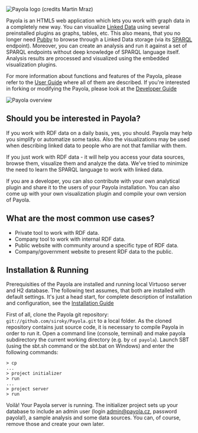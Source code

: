 <a name="top"></a>

![Payola logo (credits Martin Mraz)](https://raw.github.com/siroky/Payola/develop/docs/img/logo_medium.png)

Payola is an HTML5 web application which lets you work with graph data in a completely new way. You can visualize [Linked Data](http://linkeddata.org/) using several preinstalled plugins as graphs, tables, etc. This also means, that you no longer need [Pubby](http://www4.wiwiss.fu-berlin.de/pubby/) to browse through a Linked Data storage (via its [SPARQL](http://www.w3.org/TR/rdf-sparql-query/) endpoint). Moreover, you can create an analysis and run it against a set of SPARQL endpoints without deep knowledge of SPARQL language itself. Analysis results are processed and visualized using the embedded visualization plugins.

For more information about functions and features of the Payola, please refer to the [User Guide](https://raw.github.com/siroky/Payola/develop/docs/user_guide.md) where all of them are described. If you're interested in forking or modifying the Payola, please look at the [Developer Guide](https://raw.github.com/siroky/Payola/develop/docs/developer_guide.md)

![Payola overview](https://raw.github.com/siroky/Payola/develop/docs/img/screenshots/payola_overview.png)

## Should you be interested in Payola?

If you work with RDF data on a daily basis, yes, you should. Payola may help you simplify or automatize some tasks. Also the visualizations may be used when describing linked data to people who are not that familiar with them.

If you just work with RDF data - it will help you access your data sources, browse them, visualize them and analyze the data. We've tried to minimize the need to learn the SPARQL language to work with linked data.

If you are a developer, you can also contribute with your own analytical plugin and share it to the users of your Payola installation. You can also come up with your own visualization plugin and compile your own version of Payola.

## What are the most common use cases?

- Private tool to work with RDF data.
- Company tool to work with internal RDF data.
- Public website with community around a specific type of RDF data.
- Company/government website to present RDF data to the public.

## Installation & Running

Prerequisities of the Payola are installed and running local Virtuoso server and H2 database. The following text assumes, that both are installed with default settings. It's just a head start, for complete description of installation and configuration, see the [Installation Guide](https://raw.github.com/siroky/Payola/develop/docs/installation_guide.md)

First of all, clone the Payola git repository: `git://github.com/siroky/Payola.git` to a local folder. As the cloned repository contains just source code, it is necessary to compile Payola in order to run it. Open a command line (console, terminal) and make payola subdirectory the current working directory (e.g. by `cd payola`). Launch SBT (using the sbt.sh command or the sbt.bat on Windows) and enter the following commands:

```
> cp
...
> project initializer
> run
...
> project server
> run
```

Voilà! Your Payola server is running. The initializer project sets up your database to include an admin user (login admin@payola.cz, password payola!), a sample analysis and some data sources. You can, of course, remove those and create your own later.